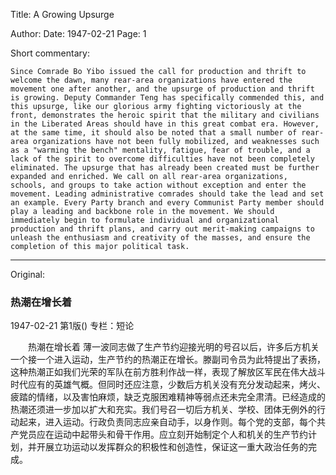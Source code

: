 Title: A Growing Upsurge

Author:
Date: 1947-02-21
Page: 1

Short commentary:

    Since Comrade Bo Yibo issued the call for production and thrift to welcome the dawn, many rear-area organizations have entered the movement one after another, and the upsurge of production and thrift is growing. Deputy Commander Teng has specifically commended this, and this upsurge, like our glorious army fighting victoriously at the front, demonstrates the heroic spirit that the military and civilians in the Liberated Areas should have in this great combat era. However, at the same time, it should also be noted that a small number of rear-area organizations have not been fully mobilized, and weaknesses such as a "warming the bench" mentality, fatigue, fear of trouble, and a lack of the spirit to overcome difficulties have not been completely eliminated. The upsurge that has already been created must be further expanded and enriched. We call on all rear-area organizations, schools, and groups to take action without exception and enter the movement. Leading administrative comrades should take the lead and set an example. Every Party branch and every Communist Party member should play a leading and backbone role in the movement. We should immediately begin to formulate individual and organizational production and thrift plans, and carry out merit-making campaigns to unleash the enthusiasm and creativity of the masses, and ensure the completion of this major political task.



<hr /> 

Original: 


### 热潮在增长着

1947-02-21
第1版()
专栏：短论

　　热潮在增长着
    薄一波同志做了生产节约迎接光明的号召以后，许多后方机关一个接一个进入运动，生产节约的热潮正在增长。滕副司令员为此特提出了表扬，这种热潮正如我们光荣的军队在前方胜利作战一样，表现了解放区军民在伟大战斗时代应有的英雄气概。但同时还应注意，少数后方机关没有充分发动起来，烤火、疲踏的情绪，以及害怕麻烦，缺乏克服困难精神等弱点还未完全肃清。已经造成的热潮还须进一步加以扩大和充实。我们号召一切后方机关、学校、团体无例外的行动起来，进入运动。行政负责同志应亲自动手，以身作则。每个党的支部，每个共产党员应在运动中起带头和骨干作用。应立刻开始制定个人和机关的生产节约计划，并开展立功运动以发挥群众的积极性和创造性，保证这一重大政治任务的完成。
